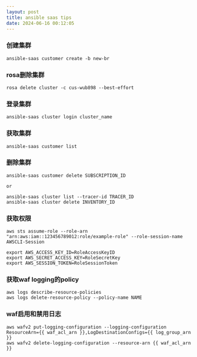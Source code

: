 ```yaml
---
layout: post
title: ansible saas tips
date: 2024-06-16 00:12:05
---
```


### 创建集群

```
ansible-saas customer create -b new-br
```

### rosa删除集群

```
rosa delete cluster -c cus-wub898 --best-effort
```

### 登录集群

```
ansible-saas cluster login cluster_name
```

### 获取集群

```
ansible-saas customer list
```

### 删除集群

```
ansible-saas customer delete SUBSCRIPTION_ID

or

ansible-saas cluster list --tracer-id TRACER_ID
ansible-saas cluster delete INVENTORY_ID
```

### 获取权限

```
aws sts assume-role --role-arn "arn:aws:iam::123456789012:role/example-role" --role-session-name AWSCLI-Session

export AWS_ACCESS_KEY_ID=RoleAccessKeyID
export AWS_SECRET_ACCESS_KEY=RoleSecretKey
export AWS_SESSION_TOKEN=RoleSessionToken
```

### 获取waf logging的policy

```
aws logs describe-resource-policies
aws logs delete-resource-policy --policy-name NAME
```

### waf启用和禁用日志

```
aws wafv2 put-logging-configuration --logging-configuration ResourceArn={{ waf_acl_arn }},LogDestinationConfigs={{ log_group_arn }}
aws wafv2 delete-logging-configuration --resource-arn {{ waf_acl_arn }}
```
